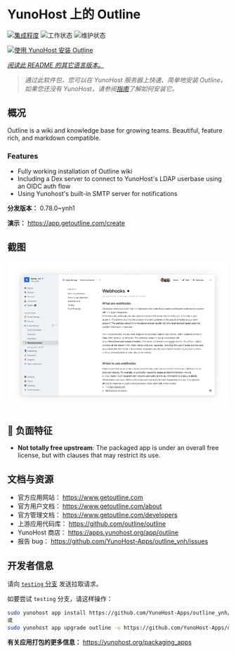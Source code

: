 <!--
注意：此 README 由 <https://github.com/YunoHost/apps/tree/master/tools/readme_generator> 自动生成
请勿手动编辑。
-->

# YunoHost 上的 Outline

[![集成程度](https://dash.yunohost.org/integration/outline.svg)](https://ci-apps.yunohost.org/ci/apps/outline/) ![工作状态](https://ci-apps.yunohost.org/ci/badges/outline.status.svg) ![维护状态](https://ci-apps.yunohost.org/ci/badges/outline.maintain.svg)

[![使用 YunoHost 安装 Outline](https://install-app.yunohost.org/install-with-yunohost.svg)](https://install-app.yunohost.org/?app=outline)

*[阅读此 README 的其它语言版本。](./ALL_README.md)*

> *通过此软件包，您可以在 YunoHost 服务器上快速、简单地安装 Outline。*  
> *如果您还没有 YunoHost，请参阅[指南](https://yunohost.org/install)了解如何安装它。*

## 概况

Outline is a wiki and knowledge base for growing teams. Beautiful, feature rich, and markdown compatible.

### Features

- Fully working installation of Outline wiki
- Including a Dex server to connect to YunoHost's LDAP userbase using an OIDC auth flow
- Using Yunohost's built-in SMTP server for notifications


**分发版本：** 0.78.0~ynh1

**演示：** <https://app.getoutline.com/create>

## 截图

![Outline 的截图](./doc/screenshots/screenshot.png)

## :red_circle: 负面特征

- **Not totally free upstream**: The packaged app is under an overall free license, but with clauses that may restrict its use.

## 文档与资源

- 官方应用网站： <https://www.getoutline.com>
- 官方用户文档： <https://www.getoutline.com/about>
- 官方管理文档： <https://www.getoutline.com/developers>
- 上游应用代码库： <https://github.com/outline/outline>
- YunoHost 商店： <https://apps.yunohost.org/app/outline>
- 报告 bug： <https://github.com/YunoHost-Apps/outline_ynh/issues>

## 开发者信息

请向 [`testing` 分支](https://github.com/YunoHost-Apps/outline_ynh/tree/testing) 发送拉取请求。

如要尝试 `testing` 分支，请这样操作：

```bash
sudo yunohost app install https://github.com/YunoHost-Apps/outline_ynh/tree/testing --debug
或
sudo yunohost app upgrade outline -u https://github.com/YunoHost-Apps/outline_ynh/tree/testing --debug
```

**有关应用打包的更多信息：** <https://yunohost.org/packaging_apps>
